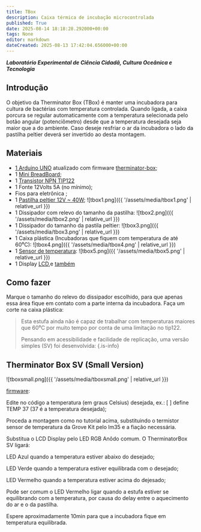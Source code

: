 ```yaml
---
title: TBox
description: Caixa térmica de incubação microcontrolada
published: True
date: 2025-08-14 18:18:28.292000+00:00
tags: None
editor: markdown
dateCreated: 2025-08-13 17:42:04.656000+00:00
---
```


***Laboratório Experimental de Ciência Cidadã, Cultura Oceânica e Tecnologia***


## Introdução

O objetivo da Therminator Box (TBox) é manter uma incubadora para cultura de bactérias com temperatura controlada. Quando ligada, a caixa porcura se regular automaticamente com a temperatura selecionada pelo botão angular (potenciômetro) desde que a temperatura desejada seja maior que a do ambiente. Caso deseje resfriar o ar da incubadora o lado da pastilha peltier deverá ser invertido ao desta montagem.

## Materiais

- [1 Arduino UNO](https://www.arduino.cc/en/Main/ArduinoBoardUno) atualizado com firmware [therminator-box](https://github.com/guimasan/T-box);
- 1 [Mini BreadBoard](https://www.sparkfun.com/breadboard-mini-modular-white.html);
- 1 [Transistor NPN TIP122](https://cdn-shop.adafruit.com/datasheets/TIP120.pdf) 
- 1 Fonte 12Volts 5A (no mínimo);
- Fios para eletrônica ;
- 1 [Pastilha peltier 12V ~ 40W](http://peltiermodules.com/peltier.datasheet/TEC1-12705.pdf);
![tbox1.png]({{ '/assets/media/tbox1.png' | relative_url }})
- 1 Dissipador com relevo do tamanho da pastilha:
![tbox2.png]({{ '/assets/media/tbox2.png' | relative_url }})
- 1 Dissipador do tamanho da pastila peltier:
![tbox3.png]({{ '/assets/media/tbox3.png' | relative_url }})
- 1 Caixa plástica (Incubadoras que fiquem com temperatura de até 60⁰C):
![tbox4.png]({{ '/assets/media/tbox4.png' | relative_url }})
- 1 [Sensor de temperatura](https://wiki.seeedstudio.com/Grove-Temperature_Sensor/):
![tbox5.png]({{ '/assets/media/tbox5.png' | relative_url }})
- 1 Display [LCD](https://wiki.seeedstudio.com/Grove-LCD_RGB_Backlight/),e [também](https://wiki.seeedstudio.com/Grove-LCD_RGB_Backlight/)

## Como fazer

Marque o tamanho do relevo do dissipador escolhido, para que apenas essa área fique em contato com a parte interna da incubadora. Faça um corte na caixa plástica:

> Esta estufa ainda não é capaz de trabalhar com temperaturas maiores que 60⁰C por muito tempo por conta de uma limitação no tip122.
> 
> Pensando em acessibilidade e facilidade de replicação, uma versão simples (SV) foi desenvolvida:
{.is-info}


## Therminator Box SV (Small Version)

![tboxsmall.png]({{ '/assets/media/tboxsmall.png' | relative_url }})

[firmware](https://github.com/guimasan/therminator-box/blob/master/therminatorBoxSV.ino): 

Edite no código a temperatura (em graus Celsius) desejada, ex.: [ ] define TEMP 37 (37 é a temperatura desejada);

Proceda a montagem como no tutorial acima, substituindo o termistor sensor de temperatura da Grove Kit pelo lm35 e a fiação necessária.

Substitua o LCD Display pelo LED RGB Anôdo comum. O TherminatorBox SV ligará:

LED Azul quando a temperatura estiver abaixo do desejado;

LED Verde quando a temperatura estiver equilibrada com o desejado;

LED Vermelho quando a temperatura estiver acima do dejesado;

Pode ser comum o LED Vermelho ligar quando a estufa estiver se equilibrando com a temperatura, por causa do delay entre o aquecimento do ar e o da pastilha.

Espere aproximadamente 10min para que a incubadora fique em temperatura equilibrada.
